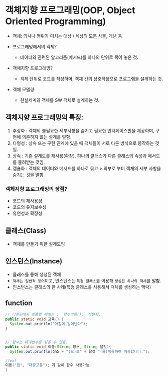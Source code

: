 # 객체지향 프로그래밍(OOP, Object Oriented Programming)
- 객체: 의사나 행위가 미치는 대상 / 세상의 모든 사물, 개념 등
- 프로그래밍에서의 객체?
  - 데이터와 관련된 알고리즘(메서드)를 하나의 단위로 묶어 놓은 것.

- 객체지향 프로그래밍?
  - 객체 단위로 코드를 작성하며, 객체 간의 상호작용으로 프로그램을 설계하는 것.
- 객체 모델링:
  - 현실세계의 객체를 SW 객체로 설계하는 것.


## 객체지향 프로그래밍의 특징:
1. 추상화 : 객체의 불필요한 세부사항을 숨기고 필요한 인터페이스만을 제공하며, 구현에 의존하지 않는 설계를 말함. 
2. 다형성 : 상속 또는 구현 관계에 있을 때 객체들이 서로 다른 방식으로 동작하는 것임.
3. 상속 : 기존 설계도를 재사용(확장), 하나의 클래스가 다른 클래스의 속성과 메서드를 물려받는 것임.
4. 캡슐화 : 객체의 데이터와 메서드를 하나로 묶고 > 외부로 부터 객체의 세부 사항을 숨기는 것을 말함.

### 객체지향 프로그래밍의 장점?
- 코드의 재사용성
- 코드의 유지보수성
- 유연성과 확장성

## 클래스(Class)
- 객체를 만들기 위한 설계도임

## 인스턴스(Instance)
- 클래스를 통해 생성된 객체
- `객체는 일반적 용어`이고, 인스턴스는 `특정 클래스`를 이용해 `생성된 하나의 객체`를 말함.
- 인스턴스는 클래스의 한 사례(특정 클래스를 사용해서 객체를 생성하는 맥락)


## function

```java
// 다른곳에서 호출할 때에는 : `함수이름();` 하면됨.
public static void 교육() {
  System.out.println("아침에 일어난다");
}


// 함수는 매개변수를 넣을 수 있음.
public static void 이동(String 장소, String 탈것){
  System.out.println(장소 + "(으)로" + 탈것 "(을)이용하여 이동합니다.");

//ex)
이동("집", "대중교통"); 과 같이 함수 사용가능
}


```


